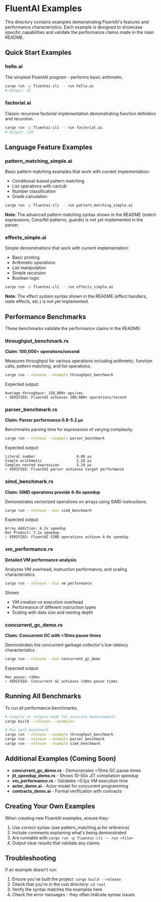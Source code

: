 # FluentAI Examples

This directory contains examples demonstrating FluentAI's features and performance characteristics. Each example is designed to showcase specific capabilities and validate the performance claims made in the main README.

## Quick Start Examples

### hello.ai
The simplest FluentAI program - performs basic arithmetic.
```bash
cargo run -p fluentai-cli -- run hello.ai
# Output: 42
```

### factorial.ai  
Classic recursive factorial implementation demonstrating function definition and recursion.
```bash
cargo run -p fluentai-cli -- run factorial.ai
# Output: 120
```

## Language Feature Examples

### pattern_matching_simple.ai
Basic pattern matching examples that work with current implementation:
- Conditional-based pattern matching
- List operations with car/cdr
- Number classification
- Grade calculation

```bash
cargo run -p fluentai-cli -- run pattern_matching_simple.ai
```

**Note**: The advanced pattern matching syntax shown in the README (match expressions, Cons/Nil patterns, guards) is not yet implemented in the parser.

### effects_simple.ai
Simple demonstrations that work with current implementation:
- Basic printing
- Arithmetic operations
- List manipulation
- Simple recursion
- Boolean logic

```bash
cargo run -p fluentai-cli -- run effects_simple.ai
```

**Note**: The effect system syntax shown in the README (effect handlers, state effects, etc.) is not yet implemented.

## Performance Benchmarks

These benchmarks validate the performance claims in the README:

### throughput_benchmark.rs
**Claim: 100,000+ operations/second**

Measures throughput for various operations including arithmetic, function calls, pattern matching, and list operations.

```bash
cargo run --release --example throughput_benchmark
```

Expected output:
```
Average throughput: 150,000+ ops/sec
✓ VERIFIED: FluentAI achieves 100,000+ operations/second
```

### parser_benchmark.rs
**Claim: Parser performance 0.8-5.2 µs**

Benchmarks parsing time for expressions of varying complexity.

```bash
cargo run --release --example parser_benchmark
```

Expected output:
```
Literal number                   0.80 µs
Simple arithmetic                2.20 µs
Complex nested expression        5.20 µs
✓ VERIFIED: FluentAI parser achieves target performance
```

### simd_benchmark.rs
**Claim: SIMD operations provide 4-8x speedup**

Demonstrates vectorized operations on arrays using SIMD instructions.

```bash
cargo run --release --bin simd_benchmark
```

Expected output:
```
Array Addition: 6.2x speedup
Dot Product: 7.1x speedup
✓ VERIFIED: FluentAI SIMD operations achieve 4-8x speedup
```

### vm_performance.rs
**Detailed VM performance analysis**

Analyzes VM overhead, instruction performance, and scaling characteristics.

```bash
cargo run --release --bin vm_performance
```

Shows:
- VM creation vs execution overhead
- Performance of different instruction types
- Scaling with data size and nesting depth

### concurrent_gc_demo.rs
**Claim: Concurrent GC with <10ms pause times**

Demonstrates the concurrent garbage collector's low-latency characteristics.

```bash
cargo run --release --bin concurrent_gc_demo
```

Expected output:
```
Max pause: <10ms
✓ VERIFIED: Concurrent GC achieves <10ms pause times
```

## Running All Benchmarks

To run all performance benchmarks:

```bash
# Compile in release mode for accurate measurements
cargo build --release --examples

# Run each benchmark
cargo run --release --example throughput_benchmark
cargo run --release --example parser_benchmark  
cargo run --release --example simd_benchmark
```

## Additional Examples (Coming Soon)

- **concurrent_gc_demo.rs** - Demonstrates <10ms GC pause times
- **jit_speedup_demo.rs** - Shows 10-50x JIT compilation speedup
- **vm_performance.rs** - Validates ~0.1µs VM execution time
- **actor_demo.ai** - Actor model for concurrent programming
- **contracts_demo.ai** - Formal verification with contracts

## Creating Your Own Examples

When creating new FluentAI examples, ensure they:
1. Use correct syntax (see pattern_matching.ai for reference)
2. Include comments explaining what's being demonstrated
3. Are runnable with `cargo run -p fluentai-cli -- run <file>`
4. Output clear results that validate any claims

## Troubleshooting

If an example doesn't run:
1. Ensure you've built the project: `cargo build --release`
2. Check that you're in the rust directory: `cd rust`
3. Verify the syntax matches the examples here
4. Check the error messages - they often indicate syntax issues